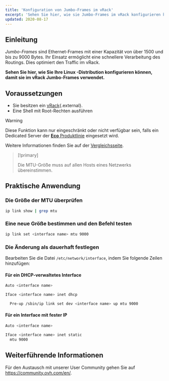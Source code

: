 ```yaml
---
title: 'Konfiguration von Jumbo-Frames im vRack'
excerpt: 'Sehen Sie hier, wie sie Jumbo-Frames im vRack konfigurieren können'
updated: 2020-08-17
---
```


## Einleitung

*Jumbo-Frames* sind Ethernet-Frames mit einer Kapazität von über 1500 und bis zu 9000 Bytes. Ihr Einsatz ermöglicht eine schnellere Verarbeitung des Routings. Dies optimiert den Traffic im vRack.

**Sehen Sie hier, wie Sie Ihre Linux -Distribution konfigurieren können, damit sie im vRack Jumbo-Frames verwendet.**

## Voraussetzungen

- Sie besitzen ein [vRack](https://www.ovh.de/loesungen/vrack/){.external}.
- Eine Shell mit Root-Rechten ausführen

> [!warning]
> Diese Funktion kann nur eingeschränkt oder nicht verfügbar sein, falls ein Dedicated Server der [**Eco** Produktlinie](https://eco.ovhcloud.com/de/about/) eingesetzt wird.
>
> Weitere Informationen finden Sie auf der [Vergleichsseite](https://eco.ovhcloud.com/de/compare/).

> [!primary]
>
> Die MTU-Größe muss auf allen Hosts eines Netzwerks übereinstimmen.  
>

## Praktische Anwendung

### Die Größe der MTU überprüfen

```sh
ip link show | grep mtu
```

### Eine neue Größe bestimmen und den Befehl testen

```sh
ip link set <interface name> mtu 9000
```

### Die Änderung als dauerhaft festlegen 

Bearbeiten Sie die Datei `/etc/network/interface`, indem Sie folgende Zeilen hinzufügen:

#### Für ein DHCP-verwaltetes Interface

```sh
Auto <interface name>

Iface <interface name> inet dhcp

  Pre-up /sbin/ip link set dev <interface name> up mtu 9000
```

#### Für ein Interface mit fester IP

```sh
Auto <interface name>

Iface <interface name> inet static
  mtu 9000
```

## Weiterführende Informationen

Für den Austausch mit unserer User Community gehen Sie auf <https://community.ovh.com/en/>.
